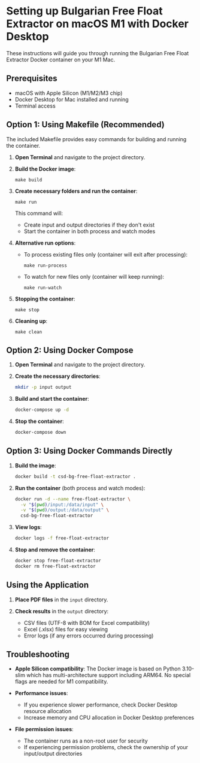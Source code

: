 # Setting up Bulgarian Free Float Extractor on macOS M1 with Docker Desktop

These instructions will guide you through running the Bulgarian Free Float Extractor Docker container on your M1 Mac.

## Prerequisites

- macOS with Apple Silicon (M1/M2/M3 chip)
- Docker Desktop for Mac installed and running
- Terminal access

## Option 1: Using Makefile (Recommended)

The included Makefile provides easy commands for building and running the container.

1. **Open Terminal** and navigate to the project directory.

2. **Build the Docker image**:
   ```
   make build
   ```

3. **Create necessary folders and run the container**:
   ```
   make run
   ```
   
   This command will:
   - Create input and output directories if they don't exist
   - Start the container in both process and watch modes

4. **Alternative run options**:
   - To process existing files only (container will exit after processing):
     ```
     make run-process
     ```
   - To watch for new files only (container will keep running):
     ```
     make run-watch
     ```

5. **Stopping the container**:
   ```
   make stop
   ```

6. **Cleaning up**:
   ```
   make clean
   ```

## Option 2: Using Docker Compose

1. **Open Terminal** and navigate to the project directory.

2. **Create the necessary directories**:
   ```bash
   mkdir -p input output
   ```

3. **Build and start the container**:
   ```bash
   docker-compose up -d
   ```

4. **Stop the container**:
   ```bash
   docker-compose down
   ```

## Option 3: Using Docker Commands Directly

1. **Build the image**:
   ```bash
   docker build -t csd-bg-free-float-extractor .
   ```

2. **Run the container** (both process and watch modes):
   ```bash
   docker run -d --name free-float-extractor \
     -v "$(pwd)/input:/data/input" \
     -v "$(pwd)/output:/data/output" \
     csd-bg-free-float-extractor
   ```

3. **View logs**:
   ```bash
   docker logs -f free-float-extractor
   ```

4. **Stop and remove the container**:
   ```bash
   docker stop free-float-extractor
   docker rm free-float-extractor
   ```

## Using the Application

1. **Place PDF files** in the `input` directory.

2. **Check results** in the `output` directory:
   - CSV files (UTF-8 with BOM for Excel compatibility)
   - Excel (.xlsx) files for easy viewing
   - Error logs (if any errors occurred during processing)

## Troubleshooting

- **Apple Silicon compatibility**: 
  The Docker image is based on Python 3.10-slim which has multi-architecture support including ARM64. No special flags are needed for M1 compatibility.

- **Performance issues**:
  - If you experience slower performance, check Docker Desktop resource allocation
  - Increase memory and CPU allocation in Docker Desktop preferences

- **File permission issues**:
  - The container runs as a non-root user for security
  - If experiencing permission problems, check the ownership of your input/output directories